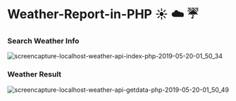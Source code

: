 # Weather-Report-in-PHP :sunny: :cloud: :umbrella: 


### Search Weather Info

![screencapture-localhost-weather-api-index-php-2019-05-20-01_50_34](https://user-images.githubusercontent.com/50113395/57987397-92eff200-7aa2-11e9-99a6-ed952ae89745.png)



### Weather Result   
 
 
 ![screencapture-localhost-weather-api-getdata-php-2019-05-20-01_50_49](https://user-images.githubusercontent.com/50113395/57987403-a13e0e00-7aa2-11e9-834d-39de4db125d7.png)

